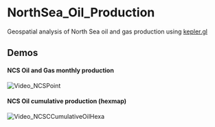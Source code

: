 # NorthSea_Oil_Production
Geospatial analysis of North Sea oil and gas production using [kepler.gl](http://kepler.gl)

## Demos

#### NCS Oil and Gas monthly production

![Video_NCSPoint](https://user-images.githubusercontent.com/22675848/42410555-75984d3e-81eb-11e8-8a68-81ad36a135a6.gif)

#### NCS Oil cumulative production (hexmap)

![Video_NCSCCumulativeOilHexa](https://user-images.githubusercontent.com/22675848/42410937-db90a152-81f2-11e8-84ba-84ff5e31e7cf.gif)